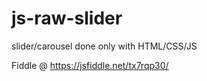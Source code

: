 # js-raw-slider
slider/carousel done only with HTML/CSS/JS

Fiddle @ https://jsfiddle.net/tx7rqp30/
